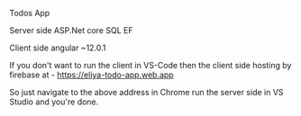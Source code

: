 Todos App

Server side ASP.Net core SQL EF

Client side angular ~12.0.1

If you don't want to run the client in VS-Code
then the client side hosting by firebase at -
https://eliya-todo-app.web.app

So just navigate to the above address in Chrome
run the server side in VS Studio and you're done.
